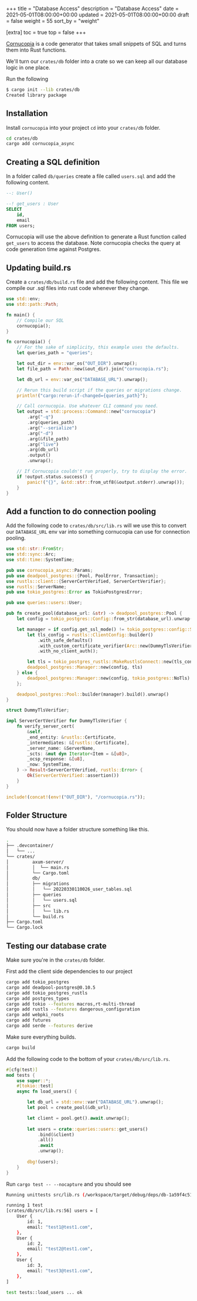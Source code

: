 +++
title = "Database Access"
description = "Database Access"
date = 2021-05-01T08:00:00+00:00
updated = 2021-05-01T08:00:00+00:00
draft = false
weight = 55
sort_by = "weight"


[extra]
toc = true
top = false
+++

[Cornucopia](https://github.com/cornucopia-rs/cornucopia) is a code generator that takes small snippets of SQL and turns them into Rust functions.

We'll turn our `crates/db` folder into a crate so we can keep all our database logic in one place.

Run the following

```sh
$ cargo init --lib crates/db
Created library package
```

## Installation

Install `cornucopia` into your project `cd` into your `crates/db` folder.

```sh
cd crates/db
cargo add cornucopia_async
```

## Creating a SQL definition

In a folder called `db/queries` create a file called `users.sql` and add the following content.

```sql
--: User()

--! get_users : User
SELECT 
    id, 
    email
FROM users;
```

Cornucopia will use the above definition to generate a Rust function called `get_users` to access the database. Note cornucopia checks the query at code generation time against Postgres.

## Updating build.rs

Create a `crates/db/build.rs` file and add the following content. This file we compile our .sql files into rust code whenever they change.

```rust
use std::env;
use std::path::Path;

fn main() {
    // Compile our SQL
    cornucopia();
}

fn cornucopia() {
    // For the sake of simplicity, this example uses the defaults.
    let queries_path = "queries";

    let out_dir = env::var_os("OUT_DIR").unwrap();
    let file_path = Path::new(&out_dir).join("cornucopia.rs");

    let db_url = env::var_os("DATABASE_URL").unwrap();

    // Rerun this build script if the queries or migrations change.
    println!("cargo:rerun-if-changed={queries_path}");

    // Call cornucopia. Use whatever CLI command you need.
    let output = std::process::Command::new("cornucopia")
        .arg("-q")
        .arg(queries_path)
        .arg("--serialize")
        .arg("-d")
        .arg(&file_path)
        .arg("live")
        .arg(db_url)
        .output()
        .unwrap();

    // If Cornucopia couldn't run properly, try to display the error.
    if !output.status.success() {
        panic!("{}", &std::str::from_utf8(&output.stderr).unwrap());
    }
}
```

## Add a function to do connection pooling

Add the following code to `crates/db/src/lib.rs` will we use this to convert our `DATABASE_URL` env var into something cornucopia can use for connection pooling.

```rust
use std::str::FromStr;
use std::sync::Arc;
use std::time::SystemTime;

pub use cornucopia_async::Params;
pub use deadpool_postgres::{Pool, PoolError, Transaction};
use rustls::client::{ServerCertVerified, ServerCertVerifier};
use rustls::ServerName;
pub use tokio_postgres::Error as TokioPostgresError;

pub use queries::users::User;

pub fn create_pool(database_url: &str) -> deadpool_postgres::Pool {
    let config = tokio_postgres::Config::from_str(database_url).unwrap();

    let manager = if config.get_ssl_mode() != tokio_postgres::config::SslMode::Disable {
        let tls_config = rustls::ClientConfig::builder()
            .with_safe_defaults()
            .with_custom_certificate_verifier(Arc::new(DummyTlsVerifier))
            .with_no_client_auth();

        let tls = tokio_postgres_rustls::MakeRustlsConnect::new(tls_config);
        deadpool_postgres::Manager::new(config, tls)
    } else {
        deadpool_postgres::Manager::new(config, tokio_postgres::NoTls)
    };

    deadpool_postgres::Pool::builder(manager).build().unwrap()
}

struct DummyTlsVerifier;

impl ServerCertVerifier for DummyTlsVerifier {
    fn verify_server_cert(
        &self,
        _end_entity: &rustls::Certificate,
        _intermediates: &[rustls::Certificate],
        _server_name: &ServerName,
        _scts: &mut dyn Iterator<Item = &[u8]>,
        _ocsp_response: &[u8],
        _now: SystemTime,
    ) -> Result<ServerCertVerified, rustls::Error> {
        Ok(ServerCertVerified::assertion())
    }
}

include!(concat!(env!("OUT_DIR"), "/cornucopia.rs"));
```

## Folder Structure

You should now have a folder structure something like this.

```sh
.
├── .devcontainer/
│   └── ...
└── crates/
│         axum-server/
│         │  └── main.rs
│         └── Cargo.toml
│         db/
│         ├── migrations
│         │   └── 20220330110026_user_tables.sql
│         ├── queries
│         │   └── users.sql
│         ├── src
│         │   └── lib.rs
│         └── build.rs
├── Cargo.toml
└── Cargo.lock
```

## Testing our database crate

Make sure you're in the `crates/db` folder.

First add the client side dependencies to our project

```sh
cargo add tokio_postgres
cargo add deadpool-postgres@0.10.5
cargo add tokio_postgres_rustls
cargo add postgres_types
cargo add tokio --features macros,rt-multi-thread
cargo add rustls --features dangerous_configuration
cargo add webpki_roots
cargo add futures
cargo add serde --features derive
```

Make sure everything builds.

```sh
cargo build
```

Add the following code to the bottom of your `crates/db/src/lib.rs`.

```rust
#[cfg(test)]
mod tests {
    use super::*;
    #[tokio::test]
    async fn load_users() {

        let db_url = std::env::var("DATABASE_URL").unwrap();
        let pool = create_pool(&db_url);

        let client = pool.get().await.unwrap();
    
        let users = crate::queries::users::get_users()
            .bind(&client)
            .all()
            .await
            .unwrap();
    
        dbg!(users);
    }
}
```

Run `cargo test -- --nocapture` and you should see

```sh
Running unittests src/lib.rs (/workspace/target/debug/deps/db-1a59f4c51c8578ce)

running 1 test
[crates/db/src/lib.rs:56] users = [
    User {
        id: 1,
        email: "test1@test1.com",
    },
    User {
        id: 2,
        email: "test2@test1.com",
    },
    User {
        id: 3,
        email: "test3@test1.com",
    },
]

test tests::load_users ... ok
```
